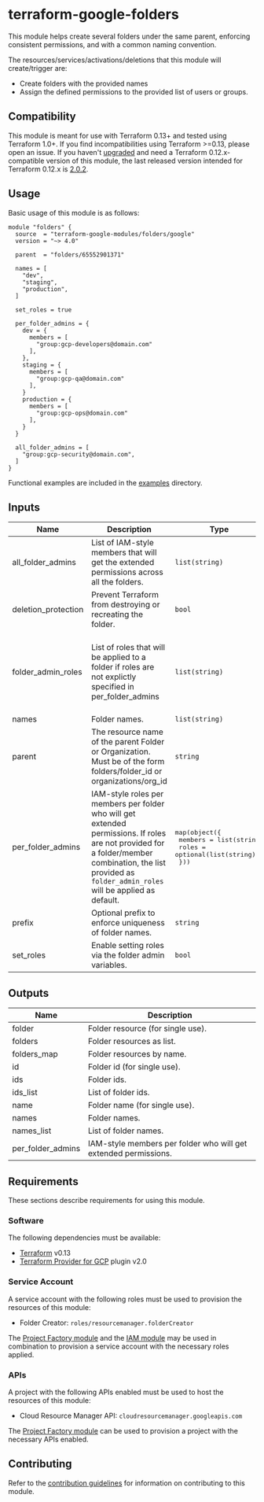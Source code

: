# terraform-google-folders

This module helps create several folders under the same parent, enforcing consistent permissions, and with a common naming convention.

The resources/services/activations/deletions that this module will create/trigger are:

- Create folders with the provided names
- Assign the defined permissions to the provided list of users or groups.

## Compatibility

 This module is meant for use with Terraform 0.13+ and tested using Terraform 1.0+. If you find incompatibilities using Terraform >=0.13, please open an issue.
 If you haven't [upgraded](https://www.terraform.io/upgrade-guides/0-13.html)
  and need a Terraform 0.12.x-compatible version of this module, the last released version intended for
  Terraform 0.12.x is [2.0.2](https://registry.terraform.io/modules/terraform-google-modules/folders/google/2.0.2).

## Usage

Basic usage of this module is as follows:

```hcl
module "folders" {
  source  = "terraform-google-modules/folders/google"
  version = "~> 4.0"

  parent  = "folders/65552901371"

  names = [
    "dev",
    "staging",
    "production",
  ]

  set_roles = true

  per_folder_admins = {
    dev = {
      members = [
        "group:gcp-developers@domain.com"
      ],
    },
    staging = {
      members = [
        "group:gcp-qa@domain.com"
      ],
    }
    production = {
      members = [
        "group:gcp-ops@domain.com"
      ],
    }
  }

  all_folder_admins = [
    "group:gcp-security@domain.com",
  ]
}

```

Functional examples are included in the
[examples](./examples/) directory.

<!-- BEGINNING OF PRE-COMMIT-TERRAFORM DOCS HOOK -->
## Inputs

| Name | Description | Type | Default | Required |
|------|-------------|------|---------|:--------:|
| all\_folder\_admins | List of IAM-style members that will get the extended permissions across all the folders. | `list(string)` | `[]` | no |
| deletion\_protection | Prevent Terraform from destroying or recreating the folder. | `bool` | `true` | no |
| folder\_admin\_roles | List of roles that will be applied to a folder if roles are not explictly specified in per\_folder\_admins | `list(string)` | <pre>[<br>  "roles/owner",<br>  "roles/resourcemanager.folderViewer",<br>  "roles/resourcemanager.projectCreator",<br>  "roles/compute.networkAdmin"<br>]</pre> | no |
| names | Folder names. | `list(string)` | `[]` | no |
| parent | The resource name of the parent Folder or Organization. Must be of the form folders/folder\_id or organizations/org\_id | `string` | n/a | yes |
| per\_folder\_admins | IAM-style roles per members per folder who will get extended permissions. If roles are not provided for a folder/member combination, the list provided as `folder_admin_roles` will be applied as default. | <pre>map(object({<br>    members = list(string)<br>    roles   = optional(list(string))<br>  }))</pre> | `{}` | no |
| prefix | Optional prefix to enforce uniqueness of folder names. | `string` | `""` | no |
| set\_roles | Enable setting roles via the folder admin variables. | `bool` | `false` | no |

## Outputs

| Name | Description |
|------|-------------|
| folder | Folder resource (for single use). |
| folders | Folder resources as list. |
| folders\_map | Folder resources by name. |
| id | Folder id (for single use). |
| ids | Folder ids. |
| ids\_list | List of folder ids. |
| name | Folder name (for single use). |
| names | Folder names. |
| names\_list | List of folder names. |
| per\_folder\_admins | IAM-style members per folder who will get extended permissions. |

<!-- END OF PRE-COMMIT-TERRAFORM DOCS HOOK -->

## Requirements

These sections describe requirements for using this module.

### Software

The following dependencies must be available:

- [Terraform][terraform] v0.13
- [Terraform Provider for GCP][terraform-provider-gcp] plugin v2.0

### Service Account

A service account with the following roles must be used to provision
the resources of this module:

- Folder Creator: `roles/resourcemanager.folderCreator`

The [Project Factory module][project-factory-module] and the
[IAM module][iam-module] may be used in combination to provision a
service account with the necessary roles applied.

### APIs

A project with the following APIs enabled must be used to host the
resources of this module:

- Cloud Resource Manager API: `cloudresourcemanager.googleapis.com`

The [Project Factory module][project-factory-module] can be used to
provision a project with the necessary APIs enabled.

## Contributing

Refer to the [contribution guidelines](./CONTRIBUTING.md) for
information on contributing to this module.

[iam-module]: https://registry.terraform.io/modules/terraform-google-modules/iam/google
[project-factory-module]: https://registry.terraform.io/modules/terraform-google-modules/project-factory/google
[terraform-provider-gcp]: https://www.terraform.io/docs/providers/google/index.html
[terraform]: https://www.terraform.io/downloads.html
